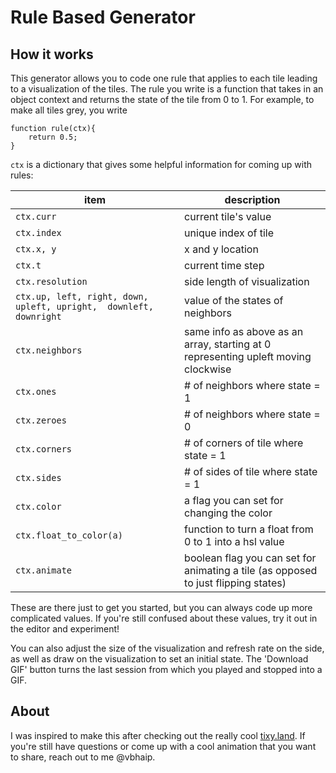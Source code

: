 # Rule Based Generator

## How it works

This generator allows you to code one rule that applies to each tile leading to a visualization of the tiles. The rule you write is a function that takes in an object context and returns the state of the tile from 0 to 1. For example, to make all tiles grey, you write

```
function rule(ctx){
    return 0.5;
}
```

``ctx`` is a dictionary that gives some helpful information for coming up with rules:


| item | description|
|--|--|
| `ctx.curr` | current tile's value |
| `ctx.index` | unique index of tile |
| `ctx.x, y` | x and y location |
| `ctx.t` | current time step |
| `ctx.resolution` | side length of visualization|
| `ctx.up, left, right, down, upleft, upright,  downleft, downright` | value of the states of neighbors |
| `ctx.neighbors` | same info as above as an array, starting at 0 representing upleft moving clockwise |
| `ctx.ones` | # of neighbors where state = 1 |
| `ctx.zeroes` | # of neighbors where state = 0 |
| `ctx.corners` | # of corners of tile where state = 1 |
| `ctx.sides` | # of sides of tile where state = 1 |
| `ctx.color` | a flag you can set for changing the color |
| `ctx.float_to_color(a)` | function to turn a float from 0 to 1 into a hsl value |
| `ctx.animate` | boolean flag you can set for animating a tile (as opposed to just flipping states) |


These are there just to get you started, but you can always code up more complicated values. If you're still confused about these values, try it out in the editor and experiment!

You can also adjust the size of the visualization and refresh rate on the side, as well as draw on the visualization to set an initial state. The 'Download GIF' button turns the last session from which you played and stopped into a GIF. 

## About

I was inspired to make this after checking out the really cool [tixy.land](https://tixy.land). If you're still have questions or come up with a cool animation that you want to share, reach out to me @vbhaip.